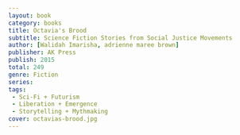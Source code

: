 ```yaml
---
layout: book
category: books
title: Octavia's Brood
subtitle: Science Fiction Stories from Social Justice Movements
author: [Walidah Imarisha, adrienne maree brown]
publisher: AK Press
publish: 2015
total: 249
genre: Fiction
series: 
tags: 
 - Sci-Fi + Futurism
 - Liberation + Emergence 
 - Storytelling + Mythmaking
cover: octavias-brood.jpg
---
```



